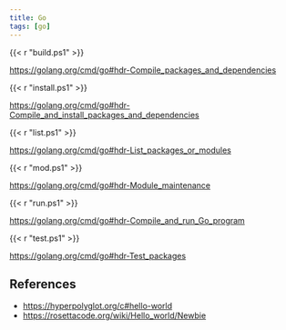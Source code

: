 ```yaml
---
title: Go
tags: [go]
---
```


{{< r "build.ps1" >}}

<https://golang.org/cmd/go#hdr-Compile_packages_and_dependencies>

{{< r "install.ps1" >}}

<https://golang.org/cmd/go#hdr-Compile_and_install_packages_and_dependencies>

{{< r "list.ps1" >}}

<https://golang.org/cmd/go#hdr-List_packages_or_modules>

{{< r "mod.ps1" >}}

<https://golang.org/cmd/go#hdr-Module_maintenance>

{{< r "run.ps1" >}}

<https://golang.org/cmd/go#hdr-Compile_and_run_Go_program>

{{< r "test.ps1" >}}

<https://golang.org/cmd/go#hdr-Test_packages>

## References

- <https://hyperpolyglot.org/c#hello-world>
- <https://rosettacode.org/wiki/Hello_world/Newbie>
